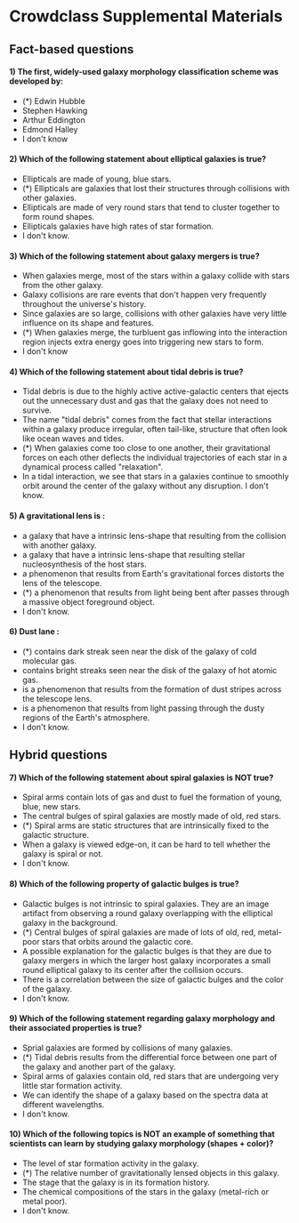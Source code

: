 # Crowdclass Supplemental Materials 
 
## Fact-based questions

#### 1) The first, widely-used galaxy morphology classification scheme was developed by: 

- (*) Edwin Hubble
- Stephen Hawking
- Arthur Eddington
- Edmond Halley
- I don't know


#### 2) Which of the following statement about elliptical galaxies is true? 

- Ellipticals are made of young, blue stars.
- (*) Ellipticals are galaxies that lost their structures through collisions with other galaxies.
- Ellipticals are made of very round stars that tend to cluster together to form round shapes.
- Ellipticals galaxies have high rates of star formation.
- I don't know.

#### 3) Which of the following statement about galaxy mergers is true?

- When galaxies merge, most of the stars within a galaxy collide with stars from the other galaxy.
- Galaxy collisions are rare events that don't happen very frequently throughout the universe's history.
- Since galaxies are so large, collisions with other galaxies have very little influence on its shape and features.
- (*) When galaxies merge, the turbluent gas inflowing into the interaction region injects extra energy goes into triggering new stars to form. 
- I don't know
 
#### 4) Which of the following statement about tidal debris is true?

- Tidal debris is due to the highly active active-galactic centers that ejects out the unnecessary dust and gas that the galaxy does not need to survive.
- The name "tidal debris" comes from the fact that stellar interactions within a galaxy produce irregular, often tail-like, structure that often look like ocean waves and tides.
- (*) When galaxies come too close to one another, their gravitational forces on each other deflects the individual trajectories of each star in a dynamical process called "relaxation".
- In a tidal interaction, we see that stars in a galaxies continue to smoothly orbit around the center of the galaxy without any disruption.
I don't know.
 
#### 5) A gravitational lens is :

- a galaxy that have a intrinsic lens-shape that resulting from the collision with another galaxy.
- a galaxy that have a intrinsic lens-shape that resulting stellar nucleosynthesis of the host stars.
- a  phenomenon that results from Earth's gravitational forces distorts the lens of the telescope.
- (*) a phenomenon that results from light being bent after passes through a massive object foreground object.
- I don't know.
 
#### 6) Dust lane :
- (*) contains dark streak seen near the disk of the galaxy of cold molecular gas.
- contains bright streaks seen near the disk of the galaxy of hot atomic gas. 
- is a phenomenon that results from the formation of dust stripes across the telescope lens.
- is a phenomenon that results from light passing through the dusty regions of the Earth's atmosphere. 
- I don't know.

## Hybrid questions
 
#### 7) Which of the following statement about spiral galaxies is NOT true? 

- Spiral arms contain lots of gas and dust to fuel the formation of young, blue, new stars.
- The central bulges of spiral galaxies are mostly made of old, red stars.
- (*) Spiral arms are static structures that are intrinsically fixed to the galactic structure.
- When a galaxy is viewed edge-on, it can be hard to tell whether the galaxy is spiral or not.
- I don't know.

#### 8) Which of the following property of galactic bulges is true?

- Galactic bulges is not intrinsic to spiral galaxies. They are an image artifact from observing a round galaxy overlapping with the elliptical galaxy in the background.
- (*) Central bulges of spiral galaxies are made of lots of old, red, metal-poor stars that orbits around the galactic core. 
- A possible explanation for the galactic bulges is that they are due to galaxy mergers in which the larger host galaxy incorporates a small round elliptical galaxy to its center after the collision occurs. 
- There is a correlation between the size of galactic bulges and the color of the galaxy.
- I don't know.
 
#### 9) Which of the following statement regarding galaxy morphology and their associated properties is true?

- Sprial galaxies are formed by collisions of many galaxies.
- (*) Tidal debris results from the differential force between one part of the galaxy and another part of the galaxy.
- Spiral arms of galaxies contain old, red stars that are undergoing very little star formation activity.
- We can identify the shape of a galaxy based on the spectra data at different wavelengths.
- I don't know.
 
#### 10) Which of the following topics is NOT an example of something that scientists can learn by studying galaxy morphology (shapes + color)? 

- The level of star formation activity in the galaxy.
- (*) The relative number of gravitationally lensed objects in this galaxy.
- The stage that the galaxy is in its formation history.
- The chemical compositions of the stars in the galaxy (metal-rich or metal poor).
- I don't know.
